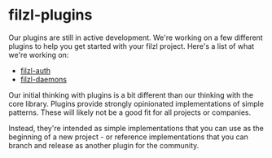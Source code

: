 # filzl-plugins

Our plugins are still in active development. We're working on a few different plugins to help you get started with your filzl project. Here's a list of what we're working on:

- [filzl-auth](./filzl-auth)
- [filzl-daemons](./filzl-daemons)

Our initial thinking with plugins is a bit different than our thinking with the core library. Plugins provide strongly opinionated implementations of simple patterns. These will likely not be a good fit for all projects or companies.

Instead, they're intended as simple implementations that you can use as the beginning of a new project - or reference implementations that you can branch and release as another plugin for the community.
